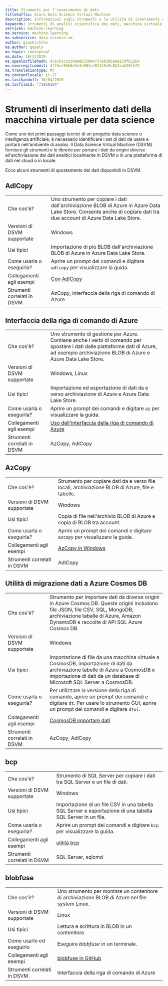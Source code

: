 ```yaml
---
title: Strumenti per l'inserimento di dati
titleSuffix: Azure Data Science Virtual Machine
description: Informazioni sugli strumenti e le utilità di inserimento dati preinstallati nella Data Science Virtual Machine.
keywords: strumenti di analisi scientifica dei dati, macchina virtuale per l'analisi scientifica dei dati, strumenti per l'analisi scientifica dei dati, analisi scientifica dei dati per Linux
services: machine-learning
ms.service: machine-learning
ms.subservice: data-science-vm
author: gvashishtha
ms.author: gopalv
ms.topic: conceptual
ms.date: 10/3/2019
ms.openlocfilehash: 47a701cce348e86359947376b3d6a9915dfb2264
ms.sourcegitcommit: 4f7dce56b6e3e3c901ce91115e0c8b7aab26fb72
ms.translationtype: MT
ms.contentlocale: it-IT
ms.lasthandoff: 10/04/2019
ms.locfileid: "71950164"
---
```

# <a name="data-science-virtual-machine-data-ingestion-tools"></a>Strumenti di inserimento dati della macchina virtuale per data science

Come uno dei primi passaggi tecnici di un progetto data science o intelligenza artificiale, è necessario identificare i set di dati da usare e portarli nell'ambiente di analisi. Il Data Science Virtual Machine (DSVM) fornisce gli strumenti e le librerie per portare i dati da origini diverse all'archiviazione dei dati analitici localmente in DSVM o in una piattaforma di dati nel cloud o in locale.

Ecco alcuni strumenti di spostamento dei dati disponibili in DSVM.

## <a name="adlcopy"></a>AdlCopy

|    |           |
| ------------- | ------------- |
| Che cos'è?   | Uno strumento per copiare i dati dall'archiviazione BLOB di Azure in Azure Data Lake Store. Consente anche di copiare dati tra due account di Azure Data Lake Store.      |
| Versioni di DSVM supportate      | Windows      |
| Usi tipici      | Importazione di più BLOB dall'archiviazione BLOB di Azure in Azure Data Lake Store.      |
|  Come usarla o eseguirla?    |   Aprire un prompt dei comandi e digitare `adlcopy` per visualizzare la guida.    |
| Collegamenti agli esempi      | [Con AdlCopy](https://docs.microsoft.com/azure/data-lake-store/data-lake-store-copy-data-azure-storage-blob)      |
| Strumenti correlati in DSVM      | AzCopy, interfaccia della riga di comando di Azure     |

## <a name="azure-cli"></a>Interfaccia della riga di comando di Azure

|    |           |
| ------------- | ------------- |
| Che cos'è?   | Uno strumento di gestione per Azure. Contiene anche i verbi di comando per spostare i dati dalle piattaforme dati di Azure, ad esempio archiviazione BLOB di Azure e Azure Data Lake Store.     |
| Versioni di DSVM supportate      | Windows, Linux     |
| Usi tipici      | Importazione ed esportazione di dati da e verso archiviazione di Azure e Azure Data Lake Store.      |
|  Come usarla o eseguirla?    |   Aprire un prompt dei comandi e digitare `az` per visualizzare la guida.    |
| Collegamenti agli esempi      | [Uso dell'interfaccia della riga di comando di Azure](https://docs.microsoft.com/cli/azure)     |
| Strumenti correlati in DSVM      | AzCopy, AdlCopy      |


## <a name="azcopy"></a>AzCopy

|    |           |
| ------------- | ------------- |
| Che cos'è?   | Strumento per copiare dati da e verso file locali, archiviazione BLOB di Azure, file e tabelle.      |
| Versioni di DSVM supportate      | Windows      |
| Usi tipici      | Copia di file nell'archivio BLOB di Azure e copia di BLOB tra account.      |
|  Come usarla o eseguirla?    |   Aprire un prompt dei comandi e digitare `azcopy` per visualizzare la guida.    |
| Collegamenti agli esempi      | [AzCopy in Windows](https://docs.microsoft.com/azure/storage/common/storage-use-azcopy)      |
| Strumenti correlati in DSVM      | AdlCopy     |


## <a name="azure-cosmos-db-data-migration-tool"></a>Utilità di migrazione dati a Azure Cosmos DB

|    |           |
| ------------- | ------------- |
| Che cos'è?   | Strumento per importare dati da diverse origini in Azure Cosmos DB. Queste origini includono file JSON, file CSV, SQL, MongoDB, archiviazione tabelle di Azure, Amazon DynamoDB e raccolte di API SQL Azure Cosmos DB.      |
| Versioni di DSVM supportate      | Windows      |
| Usi tipici      | Importazione di file da una macchina virtuale a CosmosDB, importazione di dati da archiviazione tabelle di Azure a CosmosDB e importazione di dati da un database di Microsoft SQL Server a CosmosDB.     |
|  Come usarla o eseguirla?    |   Per utilizzare la versione della riga di comando, aprire un prompt dei comandi e digitare `dt`. Per usare lo strumento GUI, aprire un prompt dei comandi e digitare `dtui`.    |
| Collegamenti agli esempi      | [CosmosDB importare dati](https://docs.microsoft.com/azure/cosmos-db/import-data)      |
| Strumenti correlati in DSVM      | AzCopy, AdlCopy      |


## <a name="bcp"></a>bcp

|    |           |
| ------------- | ------------- |
| Che cos'è?   | Strumento di SQL Server per copiare i dati tra SQL Server e un file di dati.      |
| Versioni di DSVM supportate      | Windows      |
| Usi tipici      | Importazione di un file CSV in una tabella SQL Server e esportazione di una tabella SQL Server in un file.      |
|  Come usarla o eseguirla?    |   Aprire un prompt dei comandi e digitare `bcp` per visualizzare la guida.    |
| Collegamenti agli esempi      | [utilità bcp](https://docs.microsoft.com/sql/tools/bcp-utility)      |
| Strumenti correlati in DSVM      | SQL Server, sqlcmd      |

## <a name="blobfuse"></a>blobfuse

|    |           |
| ------------- | ------------- |
| Che cos'è?   | Uno strumento per montare un contenitore di archiviazione BLOB di Azure nel file system Linux.      |
| Versioni di DSVM supportate      | Linux      |
| Usi tipici      | Lettura e scrittura in BLOB in un contenitore.      |
|  Come usarlo ed eseguirlo    |   Eseguire _blobfuse_ in un terminale.    |
| Collegamenti agli esempi      | [blobfuse in GitHub](https://github.com/Azure/azure-storage-fuse)      |
| Strumenti correlati in DSVM      | Interfaccia della riga di comando di Azure      |
